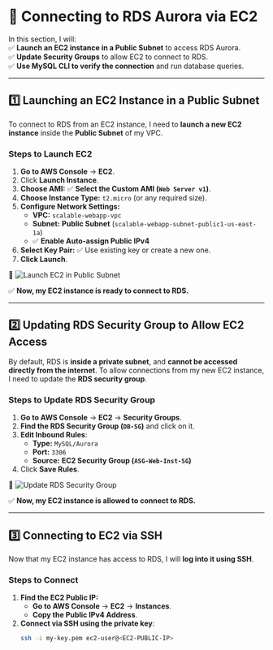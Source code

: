 # 🚀 Connecting to RDS Aurora via EC2

In this section, I will:  
✅ **Launch an EC2 instance in a Public Subnet** to access RDS Aurora.  
✅ **Update Security Groups** to allow EC2 to connect to RDS.  
✅ **Use MySQL CLI to verify the connection** and run database queries.  

---

## **1️⃣ Launching an EC2 Instance in a Public Subnet**
To connect to RDS from an EC2 instance, I need to **launch a new EC2 instance** inside the **Public Subnet** of my VPC.

### **Steps to Launch EC2**
1. **Go to AWS Console** → **EC2**.
2. Click **Launch Instance**.
3. **Choose AMI:** ✅ **Select the Custom AMI (`Web Server v1`)**.
4. **Choose Instance Type:** `t2.micro` (or any required size).
5. **Configure Network Settings:**
   - **VPC:** `scalable-webapp-vpc`
   - **Subnet:** **Public Subnet** (`scalable-webapp-subnet-public1-us-east-1a`)
   - ✅ **Enable Auto-assign Public IPv4**
6. **Select Key Pair:** ✅ Use existing key or create a new one.
7. **Click Launch**.

📸 ![Launch EC2 in Public Subnet](../screenshots/launch-ec2-public.png)

✅ **Now, my EC2 instance is ready to connect to RDS.**  

---

## **2️⃣ Updating RDS Security Group to Allow EC2 Access**
By default, RDS is **inside a private subnet**, and **cannot be accessed directly from the internet**. To allow connections from my new EC2 instance, I need to update the **RDS security group**.

### **Steps to Update RDS Security Group**
1. **Go to AWS Console** → **EC2** → **Security Groups**.
2. **Find the RDS Security Group (`DB-SG`)** and click on it.
3. **Edit Inbound Rules**:
   - **Type:** `MySQL/Aurora`
   - **Port:** `3306`
   - **Source:** **EC2 Security Group (`ASG-Web-Inst-SG`)**
4. Click **Save Rules**.

📸 ![Update RDS Security Group](../screenshots/update-rds-sg.png)

✅ **Now, my EC2 instance is allowed to connect to RDS.**  

---

## **3️⃣ Connecting to EC2 via SSH**
Now that my EC2 instance has access to RDS, I will **log into it using SSH**.

### **Steps to Connect**
1. **Find the EC2 Public IP:**
   - **Go to AWS Console** → **EC2** → **Instances**.
   - **Copy the Public IPv4 Address**.
2. **Connect via SSH using the private key**:
   ```sh
   ssh -i my-key.pem ec2-user@<EC2-PUBLIC-IP>
